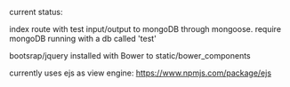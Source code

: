 current status:

index route with test input/output to mongoDB through mongoose.
require mongoDB running with a db called 'test'

bootsrap/jquery installed with Bower to static/bower_components

currently uses ejs as view engine:  https://www.npmjs.com/package/ejs